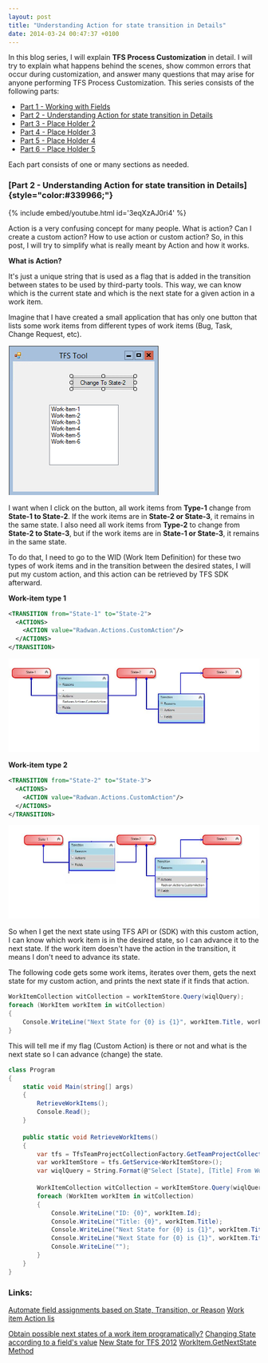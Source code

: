 ```yaml
---
layout: post
title: "Understanding Action for state transition in Details"
date: 2014-03-24 00:47:37 +0100
---
```


In this blog series, I will explain **TFS Process Customization** in detail. I will try to explain what happens behind the scenes, show common errors that occur during customization, and answer many questions that may arise for anyone performing TFS Process Customization. This series consists of the following parts:

- [Part 1 - Working with Fields](https://mohamedradwan-devops.github.io/posts/understanding-tfs-process-customization-in-details-series/ "Part 1 - Working with Fields")
- [Part 2 - Understanding Action for state transition in Details](https://mohamedradwan-devops.github.io/posts/understanding-action-for-state-transation-in-details/ "Part 2 - Prepare SharePoint for the new system.")
- [Part 3 - Place Holder 2](# "Part 3 - Prepare the new machine and install SQL Server.")
- [Part 4 - Place Holder 3](# "Part 4 - Install TFS 2012 Update 1 & Backup DBs and Reporting Key.")
- [Part 5 - Place Holder 4](# "Part 5 - Restore DBs and Reporting Encryption Key.")
- [Part 6 - Place Holder 5](# "Part 6 - Configure TFS 2012.")

Each part consists of one or many sections as needed.


### [Part 2 - Understanding Action for state transition in Details]{style="color:#339966;"}

{% include embed/youtube.html id='3eqXzAJ0ri4' %}

Action is a very confusing concept for many people. What is action? Can I create a custom action? How to use action or custom action? So, in this post, I will try to simplify what is really meant by Action and how it works.

**What is Action?**

It's just a unique string that is used as a flag that is added in the transition between states to be used by third-party tools. This way, we can know which is the current state and which is the next state for a given action in a work item.

Imagine that I have created a small application that has only one button that lists some work items from different types of work items (Bug, Task, Change Request, etc).

![Change Sate based on action transation](/assets/img/2014/03/change-sate-based-on-action-transation.png)

I want when I click on the button, all work items from **Type-1** change from **State-1 to State-2**. If the work items are in **State-2 or State-3**, it remains in the same state. I also need all work items from **Type-2** to change from **State-2 to State-3**, but if the work items are in **State-1 or State-3**, it remains in the same state.

To do that, I need to go to the WID (Work Item Definition) for these two types of work items and in the transition between the desired states, I will put my custom action, and this action can be retrieved by TFS SDK afterward.

**Work-item type 1**

```xml
<TRANSITION from="State-1" to="State-2">
  <ACTIONS>
    <ACTION value="Radwan.Actions.CustomAction"/>
  </ACTIONS>
</TRANSITION>
```
![Action](/assets/img/2014/03/action.jpg)

**Work-item type 2**

```xml
<TRANSITION from="State-2" to="State-3">
  <ACTIONS>
    <ACTION value="Radwan.Actions.CustomAction"/>
  </ACTIONS>
</TRANSITION>

```

![Action-2](/assets/img/2014/03/action-2.jpg)

So when I get the next state using TFS API or (SDK) with this custom action, I can know which work item is in the desired state, so I can advance it to the next state. If the work item doesn't have the action in the transition, it means I don't need to advance its state.

The following code gets some work items, iterates over them, gets the next state for my custom action, and prints the next state if it finds that action.

```csharp
WorkItemCollection witCollection = workItemStore.Query(wiqlQuery);
foreach (WorkItem workItem in witCollection)
{
    Console.WriteLine("Next State for {0} is {1}", workItem.Title, workItem.GetNextState("Radwan.Actions.CustomAction"));
}

```
This will tell me if my flag (Custom Action) is there or not and what is the next state so I can advance (change) the state.

```csharp
class Program
{
    static void Main(string[] args)
    {
        RetrieveWorkItems();
        Console.Read();
    }

    public static void RetrieveWorkItems()
    {
        var tfs = TfsTeamProjectCollectionFactory.GetTeamProjectCollection(new Uri("http://VSALM:8080/TFS/Collection"));
        var workItemStore = tfs.GetService<WorkItemStore>();
        var wiqlQuery = String.Format(@"Select [State], [Title] From WorkItems Where [Work Item Type] = 'Task' Order By [State] Asc, [Changed Date] Desc");

        WorkItemCollection witCollection = workItemStore.Query(wiqlQuery);
        foreach (WorkItem workItem in witCollection)
        {
            Console.WriteLine("ID: {0}", workItem.Id);
            Console.WriteLine("Title: {0}", workItem.Title);
            Console.WriteLine("Next State for {0} is {1}", workItem.Title, workItem.GetNextState("Microsoft.VSTS.Actions.Checkin"));
            Console.WriteLine("Next State for {0} is {1}", workItem.Title, workItem.GetNextState("Radwan.Actions.CustomAction"));
            Console.WriteLine("");
        }
    }
}

```

### Links:

[Automate field assignments based on State, Transition, or Reason](http://msdn.microsoft.com/en-us/library/ms194990.aspx)
[Work item Action lis](http://social.msdn.microsoft.com/Forums/vstudio/pt-BR/4f40db2f-3440-4965-884d-dd915fdc03bc/work-item-action-list?forum=tfsworkitemtracking)

[Obtain possible next states of a work item programatically?](http://social.msdn.microsoft.com/Forums/vstudio/en-US/48a70325-d2b6-4e53-b1c5-8d08f68fb34b/obtain-possible-next-states-of-a-work-item-programatically?forum=tfsworkitemtracking)
[Changing State according to a field\'s value](http://social.msdn.microsoft.com/Forums/vstudio/en-US/0ce431bc-a8ee-44b1-9388-ca82bc2d9689/changing-state-according-to-a-fields-value?forum=tfsworkitemtracking)
[New State for TFS 2012](http://blogs.msdn.com/b/visualstudioalm/archive/2012/03/06/get-your-agile-project-fixed-after-an-upgrade-from-tfs2010-to-tfs11-beta.aspx)
[WorkItem.GetNextState Method](http://msdn.microsoft.com/en-us/library/microsoft.teamfoundation.workitemtracking.client.workitem.getnextstate.aspx)



